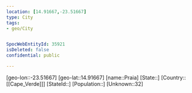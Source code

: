 ```yaml
---
location: [14.91667,-23.51667]
type: City
tags:
- geo/City


SpocWebEntityId: 35921
isDeleted: false
confidential: public

---
```

[geo-lon::-23.51667]
[geo-lat::14.91667]
[name::Praia]
[State::]
[Country::[[Cape_Verde]]]
[StateId::]
[Population::]
[Unknown::32]

